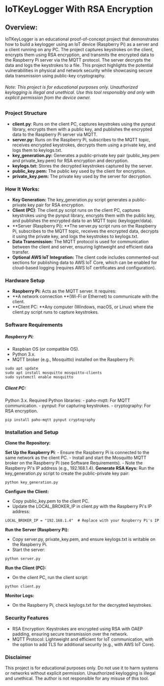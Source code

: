 # IoTKeyLogger With RSA Encryption

## Overview: 
IoTKeyLogger is an educational proof-of-concept project that demonstrates how to build a keylogger using an IoT device (Raspberry Pi) as a server and a client running on any PC. The project captures keystrokes on the client, encrypts them using RSA encryption, and transmits the encrypted data to the Raspberry Pi server via the MQTT protocol. The server decrypts the data and logs the keystrokes to a file. This project highlights the potential vulnerabilities in physical and network security while showcasing secure data transmission using public-key cryptography.

###### Note: This project is for educational purposes only. Unauthorized keylogging is illegal and unethical. Use this tool responsibly and only with explicit permission from the device owner.

### Project Structure
- **client.py**: Runs on the client PC, captures keystrokes using the pynput library, encrypts them with a public key, and publishes the encrypted data to the Raspberry Pi server via MQTT.
- **server.py:** Runs on the Raspberry Pi, subscribes to the MQTT topic, receives encrypted keystrokes, decrypts them using a private key, and logs them to keylogs.txt.
- **key_generation.py:** Generates a public-private key pair (public_key.pem and private_key.pem) for RSA encryption and decryption.
- **keylogs.txt:** Stores the decrypted keystrokes captured by the server.
- **public_key.pem:** The public key used by the client for encryption.
- **private_key.pem:** The private key used by the server for decryption.

### How It Works:
- **Key Generation:** The key_generation.py script generates a public-private key pair for RSA encryption.
- **Client (PC)**: The client.py script runs on the client PC, captures keystrokes using the pynput library, encrypts them with the public key, and publishes the encrypted data to an MQTT topic (keylogger/data).
- **Server (Raspberry Pi): **The server.py script runs on the Raspberry Pi, subscribes to the MQTT topic, receives the encrypted data, decrypts it using the private key, and logs the keystrokes to keylogs.txt.
- **Data Transmission:** The MQTT protocol is used for communication between the client and server, ensuring lightweight and efficient data transfer.
- **Optional AWS IoT Integration:** The client code includes commented-out sections for publishing data to AWS IoT Core, which can be enabled for cloud-based logging (requires AWS IoT certificates and configuration).

### Hardware Setup
- **Raspberry Pi:** Acts as the MQTT server. It requires:
- **A network connection **(Wi-Fi or Ethernet) to communicate with the client.
- **Client PC: **Any computer (Windows, macOS, or Linux) where the client.py script runs to capture keystrokes.
### Software Requirements
##### Raspberry Pi:
- Raspbian OS (or compatible OS).
- Python 3.x.
- MQTT broker (e.g., Mosquitto) installed on the Raspberry Pi:
```
sudo apt update
sudo apt install mosquitto mosquitto-clients
sudo systemctl enable mosquitto
```
##### Client PC:
Python 3.x.
Required Python libraries:
	- paho-mqtt: For MQTT communication.
	- pynput: For capturing keystrokes.
	- cryptography: For RSA encryption.
```
pip install paho-mqtt pynput cryptography
```

### Installation and Setup
**Clone the Repository:**

**Set Up the Raspberry Pi**:
	- Ensure the Raspberry Pi is connected to the same network as the client PC.
	- Install and start the Mosquitto MQTT broker on the Raspberry Pi (see Software 		Requirements).
	- Note the Raspberry Pi's IP address (e.g., 192.168.1.4).
**Generate RSA Keys:**
	Run the key_generation.py script to create the public-private key pair:
```
python key_generation.py
```
**Configure the Client:**
- 	Copy public_key.pem to the client PC.
- 	Update the LOCAL_BROKER_IP in client.py with the Raspberry Pi's IP address:

```
LOCAL_BROKER_IP = "192.168.1.4"  # Replace with your Raspberry Pi's IP
```

**Run the Server (Raspberry Pi):**
- 	Copy server.py, private_key.pem, and ensure keylogs.txt is writable on the Raspberry Pi.
- 	Start the server:
```
python server.py
```

**Run the Client (PC):**
- On the client PC, run the client script:
```
python client.py
```

**Monitor Logs:**
- On the Raspberry Pi, check keylogs.txt for the decrypted keystrokes.

### Security Features
- RSA Encryption: Keystrokes are encrypted using RSA with OAEP padding, ensuring secure transmission over the network.
- MQTT Protocol: Lightweight and efficient for IoT communication, with the option to add TLS for additional security (e.g., with AWS IoT Core).

### Disclaimer
This project is for educational purposes only. Do not use it to harm systems or networks without explicit permission. Unauthorized keylogging is illegal and unethical. The author is not responsible for any misuse of this tool.


